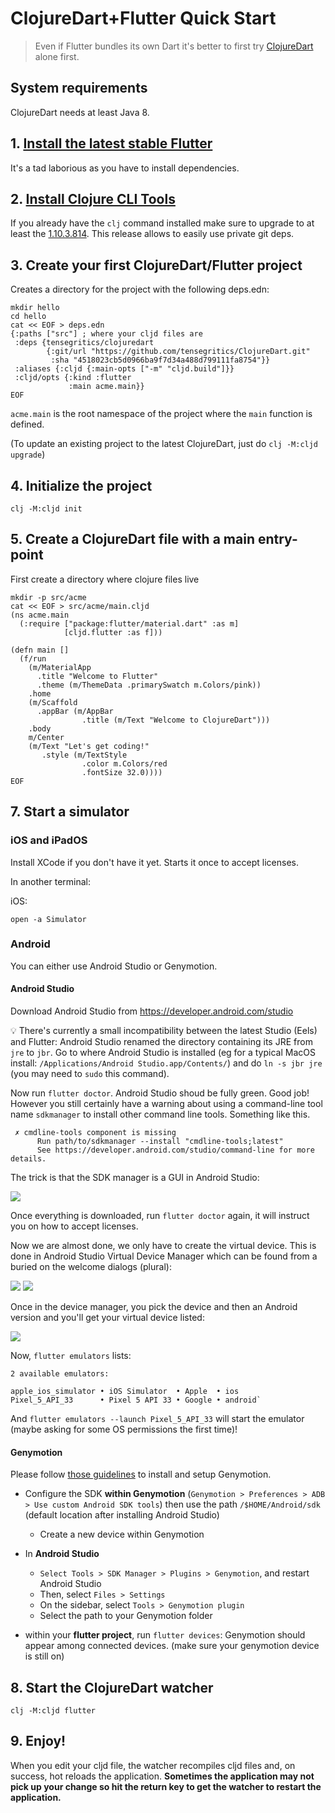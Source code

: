 # ClojureDart+Flutter Quick Start

> Even if Flutter bundles its own Dart it's better to first try [ClojureDart](quick-start.md) alone first.

## System requirements

ClojureDart needs at least Java 8.

## 1. [Install the latest stable Flutter](https://flutter.dev/docs/get-started/install)

It's a tad laborious as you have to install dependencies.

## 2. [Install Clojure CLI Tools](https://clojure.org/guides/getting_started#_clojure_installer_and_cli_tools)

If you already have the `clj` command installed make sure to upgrade to at least the [1.10.3.814](https://clojure.org/releases/tools#v1.10.3.814). This release allows to easily use private git deps.

## 3. Create your first ClojureDart/Flutter project

Creates a directory for the project with the following deps.edn:

``` shell
mkdir hello
cd hello
cat << EOF > deps.edn
{:paths ["src"] ; where your cljd files are
 :deps {tensegritics/clojuredart
        {:git/url "https://github.com/tensegritics/ClojureDart.git"
         :sha "4518023cb5d0966ba9f7d34a488d799111fa8754"}}
 :aliases {:cljd {:main-opts ["-m" "cljd.build"]}}
 :cljd/opts {:kind :flutter
             :main acme.main}}
EOF
```

`acme.main` is the root namespace of the project where the `main` function is defined.

(To update an existing project to the latest ClojureDart, just do `clj -M:cljd upgrade`)

## 4. Initialize the project

``` shell
clj -M:cljd init
```

## 5. Create a ClojureDart file with a main entry-point

First create a directory where clojure files live

``` shell
mkdir -p src/acme
cat << EOF > src/acme/main.cljd
(ns acme.main
  (:require ["package:flutter/material.dart" :as m]
            [cljd.flutter :as f]))

(defn main []
  (f/run
    (m/MaterialApp
      .title "Welcome to Flutter"
      .theme (m/ThemeData .primarySwatch m.Colors/pink))
    .home
    (m/Scaffold
      .appBar (m/AppBar
                .title (m/Text "Welcome to ClojureDart")))
    .body
    m/Center
    (m/Text "Let's get coding!"
       .style (m/TextStyle
                .color m.Colors/red
                .fontSize 32.0))))
EOF
```

## 7. Start a simulator

### iOS and iPadOS

Install XCode if you don't have it yet. Starts it once to accept licenses.

In another terminal:

iOS:
``` shell
open -a Simulator
```
### Android
You can either use Android Studio or Genymotion.

#### Android Studio
Download Android Studio from https://developer.android.com/studio

:bulb: There's currently a small incompatibility between the latest Studio (Eels) and Flutter: Android Studio renamed the directory containing its JRE from `jre` to `jbr`. Go to where Android Studio is installed (eg for a typical MacOS install: `/Applications/Android Studio.app/Contents/`) and do `ln -s jbr jre` (you may need to `sudo` this command).

Now run `flutter doctor`. Android Studio shoud be fully green. Good job! However you still certainly have a warning about using a command-line tool name `sdkmanager` to install other command line tools. Something like this.

```
 ✗ cmdline-tools component is missing
      Run path/to/sdkmanager --install "cmdline-tools;latest"
      See https://developer.android.com/studio/command-line for more details.
```

The trick is that the SDK manager is a GUI in Android Studio:

<img src="AndroidStudioSdkManager.png">

Once everything is downloaded, run `flutter doctor` again, it will instruct you on how to accept licenses.

Now we are almost done, we only have to create the virtual device. This is done in Android Studio Virtual Device Manager which can be found from a buried on the welcome dialogs (plural):

<img src="AndroidStudioDeviceManagerAccess.png">
<img src="AndroidStudioDeviceManagerAccess2.png">

Once in the device manager, you pick the device and then an Android version and you'll get your virtual device listed:

<img src="AndroidStudioDeviceManager.png">

Now, `flutter emulators` lists:
```
2 available emulators:

apple_ios_simulator • iOS Simulator  • Apple  • ios
Pixel_5_API_33      • Pixel 5 API 33 • Google • android`
```

And `flutter emulators --launch Pixel_5_API_33` will start the emulator (maybe asking for some OS permissions the first time)!

#### Genymotion
Please follow [those guidelines](https://docs.genymotion.com/desktop/Get_started/Requirements/) to install and setup Genymotion.

* Configure the SDK **within Genymotion** (`Genymotion > Preferences > ADB > Use custom Android SDK tools`) then use the path `/$HOME/Android/sdk` (default location after installing Android Studio)

    * Create a new device within Genymotion

* In **Android Studio**

    * `Select Tools > SDK Manager > Plugins > Genymotion`, and restart Android Studio
    * Then, select `Files > Settings`
    * On the sidebar, select `Tools > Genymotion plugin`
    * Select the path to your Genymotion folder

* within your **flutter project**, run `flutter devices`: Genymotion should appear among connected devices. (make sure your genymotion device is still on)

## 8. Start the ClojureDart watcher

``` shell
clj -M:cljd flutter
```

## 9. Enjoy!

 When you edit your cljd file, the watcher recompiles cljd files and, on success, hot reloads the application. **Sometimes the application may not pick up your change so hit the return key to get the watcher to restart the application.**
